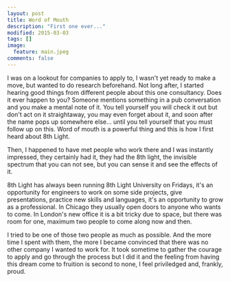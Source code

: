 ```yaml
---
layout: post
title: Word of Mouth
description: "First one ever..."
modified: 2015-03-03
tags: []
image:
  feature: main.jpeg
comments: false
---
```

<p></p>
<p>I was on a lookout for companies to apply to, I wasn't yet ready to make a move, but wanted to do research beforehand. Not long after, I started hearing good things from different people about this one consultancy. Does it ever happen to you? Someone mentions something in a pub conversation and you make a mental note of it. You tell yourself you will check it out but don't act on it straightaway, you may even forget about it, and soon after the name pops up somewhere else... until you tell yourself that you must follow up on this. Word of mouth is a powerful thing and this is how I first heard about 8th Light.</p>

<p>Then, I happened to have met people who work there and I was instantly impressed, they certainly had it, they had the 8th light, the invisible spectrum that you can not see, but you can sense it and see the effects of it.</p>

<p>8th Light has always been running 8th Light University on Fridays, it's an opportunity for engineers to work on some side projects, give presentations, practice new skills and languages, it's an opportunity to grow as a professional. In Chicago they usually open doors to anyone who wants to come. In London's new office it is a bit tricky due to space, but there was room for one, maximum two people to come along now and then.</p>

<p>I tried to be one of those two people as much as possible. And the more time I spent with them, the more I became convinced that there was no other company I wanted to work for. It took sometime to gather the courage to apply and go through the process but I did it and the feeling from having this dream come to fruition is second to none, I feel priviledged and, frankly, proud.</p>

